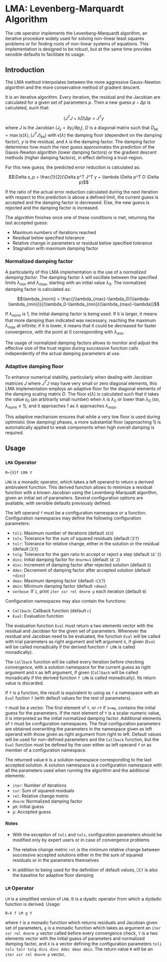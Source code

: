 # LMA: Levenberg-Marquardt Algorithm

The `LMA` operator implements the Levenberg-Marquardt algorithm, an iterative procedure widely used for solving non-linear least squares problems or for finding roots of non-linear systems of equations. This implementation is designed to be robust, but at the same time provides sensible defaults to facilitate its usage.

## Introduction

The LMA method interpolates between the more aggressive Gauss-Newton algorithm and the more conservative method of gradient descent.

It is an iterative algorithm. Every iteration, the residual and the Jacobian are calculated for a given set of parameters $p$. Then a new guess $p-\Delta p$ is calculated, such that:

$$(J^T J + \lambda D)\Delta p = J^T y$$

where $J$ is the Jacobian ($J_{ij}=\partial y_i / \partial p_j$), $D$ is a diagonal matrix such that $D_{kk} = \max(\epsilon(\lambda), (J^T J)_{kk})$ with $\epsilon(\lambda)$ the damping floor (dependent on the damping factor), $y$ is the residual, and $\lambda$ is the damping factor. The damping factor determines how much the next guess approximates the prediction of the Gauss-Newton algorithm (lower damping factors) or the gradient descent methods (higher damping factors), in effect defining a trust-region.

For this new guess, the predicted error reduction is calculated as:

$$\Delta s_p = \frac{1}{2}(\Delta p^T J^T y + \lambda \Delta p^T D \Delta p)$$

If the ratio of the actual error reduction calculated during the next iteration with respect to this prediction is above a defined limit, the current guess is accepted and the damping factor is decreased. Else, the new guess is rejected and the damping factor is increased.

The algorithm finishes once one of these conditions is met, returning the last accepted guess:

* Maximum numbers of iterations reached
* Residual below specified tolerance
* Relative change in parameters or residual below specified tolerance
* Stagnation with maximum damping factor

### Normalized damping factor

A particularity of this LMA implementation is the use of a *normalized damping factor*. The damping factor $\lambda$ will oscillate between the specified limits $\lambda_{min}$ and $\lambda_{max}$, starting with an initial value $\lambda_0$. The normalized damping factor is calculated as:

$$\lambda_{norm} = \frac{(\lambda_{max}-\lambda_0)(\lambda-\lambda_{min})}{(\lambda_0-\lambda_{min})(\lambda_{max}-\lambda)}$$

If $\lambda_{norm}$ is 1, the initial damping factor is being used. If it is larger, it means that more damping than indicated was necessary, reaching the maximum $\lambda_{max}$ at infinite; if it is lower, it means that it could be decreased for faster convergence, with the point at 0 corresponding with $\lambda_{min}$.

The usage of normalized damping factors allows to monitor and adjust the effective size of the trust region during successive function calls independently of the actual damping parameters at use.

### Adaptive damping floor

To enhance numerical stability, particularly when dealing with Jacobian matrices $J$ where $J^T J$ may have very small or zero diagonal elements, this LMA implementation employs an adaptive floor for the diagonal elements of the damping scaling matrix $D$. The floor $\epsilon(\lambda)$ is calculated such that it takes the value $\epsilon_0$ (an arbitrarily small number) when $\lambda$ is $\lambda_0$ or lower than $\lambda_0$ (so, $\lambda_{norm}≤1$), and it approaches 1 as $\lambda$ approaches $\lambda_{max}$.

This adaptive mechanism ensures that while a very low floor is used during optimistic (low damping) phases, a more substantial floor (approaching 1) is automatically applied to weak components when high overall damping is required.

## Usage

### `LMA` Operator

    R←{X}f LMA Y

`LMA` is a monadic operator, which takes a left operand to return a derived ambivalent function. This derived function allows to minimize a residual function with a known Jacobian using the Levenberg-Marquadt algorithm, given an initial set of parameters. Several configuration options are available, with sensible defaults previously defined.

The left operand `f` must be a configuration namespace or a function. Configuration namespaces may define the following configuration parameters:

* `toli`: Maximum number of iterations (default `1E3`)
* `tols`: Tolerance for the sum of squared residuals (default `⎕CT`)
* `tolr`: Tolerance for relative change, either in the solution or the residual (default `⎕CT`)
* `tolg`: Tolerance for the gain ratio to accept or reject a step (default `1E¯2`)
* `dini`: Initial damping factor for `dnorm=1` (default `1E¯2`)
* `dinc`: Increment of damping factor after rejected solution (default `5`)
* `ddec`: Decrement of damping factor after accepted solution (default `÷dinc`)
* `dmax`: Maximum damping factor (default `÷⎕CT`)
* `dmin`: Minimum damping factor (default `÷dmax`)
* `verbose`: If `1`, print `iter ssr rel dnorm p` each iteration (default `0`)

Configuration namespaces may also contain the functions:

* `Callback`: Callback function (default `⊢`)
* `Eval`: Evaluation function

The evaluation function `Eval` must return a two elements vector with the residual and Jacobian for the given set of parameters. Whenever the residual and Jacobian need to be evaluated, the function `Eval` will be called with trial parameters as right argument and left argument `X`, if given (`Eval` will be called monadically if the derived function `f LMA` is called monadically).

The `Callback` function will be called every iteration before checking convergence, with a solution namespace for the current guess as right argument and `X` as left argument, if given (`Callback` will be called monadically if the derived function `f LMA` is called monadically). Its return value is discarded.

If `f` is a function, the result is equivalent to using as `f` a namespace with an `Eval` fuction `f`
(with default values for the rest of parameters).

`Y` must be a vector.
The first element of `Y`, or `⊂Y` if `1=≡⍵`, contains the initial guess for the parameters.
If the next element of `Y` is a scalar numeric value, it is interpreted as the initial normalized damping factor.
Additional elements of `Y` must be configuration namespaces. The final configuration parameters are obtained
overwriting the parameters in the namespace given as left operand with those given as right argument from right to left. Default values will be used for non-defined parameters and the `Callback` function, but the `Eval` function must be defined by the user either as left operand `f` or as member of a configuration namespace.

The returned value `R` is a solution namespace corresponding to the last accepted solution.
A solution namespace is a configuration namespace with all the parameters used when running the algorithm and the additional elements:

* `iter`: Number of iterations
* `ssr`: Sum of squared residuals
* `rel`: Relative change metric
* `dnorm`: Normalized damping factor
* `p0`: Initial guess
* `p`: Accepted guess

#### Notes

* With the exception of `toli` and `tols`, configuration parameters should be modified only by expert users or in case of convergence problems

* The relative change metric `rel` is the minimum relative change between successive accepted solutions either in the the sum of squared residuals or in the parameters themselves

* In addition to being used for the definition of default values, `⎕CT` is also the baseline for adaptive floor damping


### `LM` Operator

`LM` is a simplified version of `LMA`. It is a dyadic operator from which a dydadic function is derived. Usage:

    R←X f LM g Y

where `f` is a monadic function which returns residuals and Jacobian given set of parameters, `g` is a monadic function which takes as argument an `iter ssr rel dnorm p` vector called before every convergence check, `Y` is a two elements vector with the initial guess of parameters and normalized damping factor, and `X` is a vector defining the configuration parameters `toli tols tolr tolg dini dinc ddec dmax dmin`. The return value `R` will be an `iter ssr rel dnorm p` vector.
